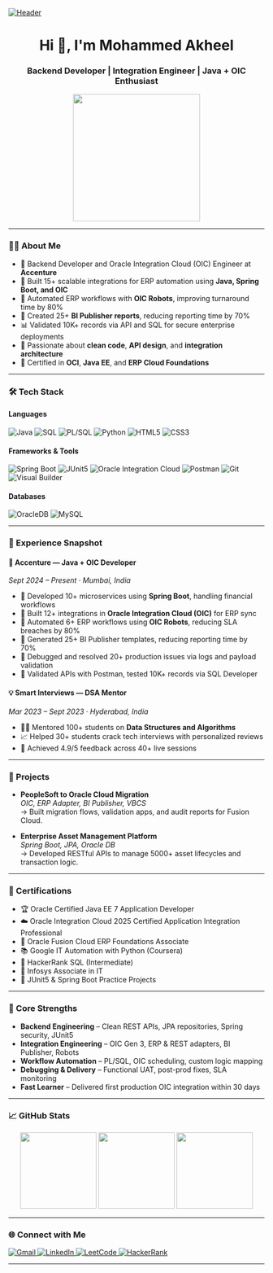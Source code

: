 [![Header](https://raw.githubusercontent.com/halfrost/halfrost/master/icons/header_.png)](https://github.com/akheel51)

<h1 align="center">Hi 👋, I'm Mohammed Akheel</h1>
<h3 align="center">Backend Developer | Integration Engineer | Java + OIC Enthusiast</h3>

<p align="center">
  <img src="https://cdn.dribbble.com/users/1162077/screenshots/3848914/programmer.gif" width="250"/>
</p>

---

### 🧑‍💻 About Me

- 💼 Backend Developer and Oracle Integration Cloud (OIC) Engineer at **Accenture**
- 🔁 Built 15+ scalable integrations for ERP automation using **Java, Spring Boot, and OIC**
- 🤖 Automated ERP workflows with **OIC Robots**, improving turnaround time by 80%
- 🧾 Created 25+ **BI Publisher reports**, reducing reporting time by 70%
- 📊 Validated 10K+ records via API and SQL for secure enterprise deployments
- 🧠 Passionate about **clean code**, **API design**, and **integration architecture**
- 🎯 Certified in **OCI**, **Java EE**, and **ERP Cloud Foundations**

---

### 🛠️ Tech Stack

#### Languages  
![Java](https://img.shields.io/badge/Java-%23ED8B00.svg?style=for-the-badge&logo=java&logoColor=white)
![SQL](https://img.shields.io/badge/SQL-%2300758F.svg?style=for-the-badge&logo=mysql&logoColor=white)
![PL/SQL](https://img.shields.io/badge/PL--SQL-orange?style=for-the-badge)
![Python](https://img.shields.io/badge/Python-FFD43B?style=for-the-badge&logo=python&logoColor=blue)
![HTML5](https://img.shields.io/badge/HTML5-E34F26?style=for-the-badge&logo=html5&logoColor=white)
![CSS3](https://img.shields.io/badge/CSS3-1572B6?style=for-the-badge&logo=css3&logoColor=white)

#### Frameworks & Tools  
![Spring Boot](https://img.shields.io/badge/Spring_Boot-6DB33F?style=for-the-badge&logo=spring-boot&logoColor=white)
![JUnit5](https://img.shields.io/badge/JUnit5-25A162?style=for-the-badge)
![Oracle Integration Cloud](https://img.shields.io/badge/OIC-%23F80000.svg?style=for-the-badge&logo=oracle&logoColor=white)
![Postman](https://img.shields.io/badge/Postman-FF6C37?style=for-the-badge&logo=postman&logoColor=white)
![Git](https://img.shields.io/badge/Git-F05032?style=for-the-badge&logo=git&logoColor=white)
![Visual Builder](https://img.shields.io/badge/Oracle_Visual_Builder-blue?style=for-the-badge)

#### Databases  
![OracleDB](https://img.shields.io/badge/Oracle-DBA121.svg?style=for-the-badge&logo=oracle&logoColor=white)
![MySQL](https://img.shields.io/badge/MySQL-005C84?style=for-the-badge&logo=mysql&logoColor=white)

---

### 💼 Experience Snapshot

#### 🏢 Accenture — Java + OIC Developer  
*Sept 2024 – Present · Mumbai, India*

- 🔹 Developed 10+ microservices using **Spring Boot**, handling financial workflows
- 🔹 Built 12+ integrations in **Oracle Integration Cloud (OIC)** for ERP sync
- 🔹 Automated 6+ ERP workflows using **OIC Robots**, reducing SLA breaches by 80%
- 🔹 Generated 25+ BI Publisher templates, reducing reporting time by 70%
- 🔹 Debugged and resolved 20+ production issues via logs and payload validation
- 🔹 Validated APIs with Postman, tested 10K+ records via SQL Developer

#### 💡 Smart Interviews — DSA Mentor  
*Mar 2023 – Sept 2023 · Hyderabad, India*

- 👨‍🏫 Mentored 100+ students on **Data Structures and Algorithms**
- 📈 Helped 30+ students crack tech interviews with personalized reviews
- 🏅 Achieved 4.9/5 feedback across 40+ live sessions

---

### 🚀 Projects

- **PeopleSoft to Oracle Cloud Migration**  
  _OIC, ERP Adapter, BI Publisher, VBCS_  
  → Built migration flows, validation apps, and audit reports for Fusion Cloud.

- **Enterprise Asset Management Platform**  
  _Spring Boot, JPA, Oracle DB_  
  → Developed RESTful APIs to manage 5000+ asset lifecycles and transaction logic.

---

### 📜 Certifications

- 🏆 Oracle Certified Java EE 7 Application Developer  
- ☁️ Oracle Integration Cloud 2025 Certified Application Integration Professional  
- 🔄 Oracle Fusion Cloud ERP Foundations Associate  
- 📚 Google IT Automation with Python (Coursera)  
- 🧠 HackerRank SQL (Intermediate)  
- 📌 Infosys Associate in IT  
- 🧪 JUnit5 & Spring Boot Practice Projects

---

### 🧠 Core Strengths

- **Backend Engineering** – Clean REST APIs, JPA repositories, Spring security, JUnit5  
- **Integration Engineering** – OIC Gen 3, ERP & REST adapters, BI Publisher, Robots  
- **Workflow Automation** – PL/SQL, OIC scheduling, custom logic mapping  
- **Debugging & Delivery** – Functional UAT, post-prod fixes, SLA monitoring  
- **Fast Learner** – Delivered first production OIC integration within 30 days

---

### 📈 GitHub Stats

<p align="center">
  <img src="https://github-readme-stats.vercel.app/api?username=akheel51&show_icons=true&theme=tokyonight" height="150" />
  <img src="https://github-readme-stats.vercel.app/api/top-langs/?username=akheel51&layout=compact&theme=tokyonight" height="150"/>
  <img src="https://github-readme-streak-stats.herokuapp.com/?user=akheel51&theme=tokyonight" height="150"/>
</p>

---

### 🌐 Connect with Me

<p>
  <a href="mailto:akheelbaba51@gmail.com" target="_blank">
    <img src="https://img.shields.io/badge/Gmail-D14836?style=for-the-badge&logo=gmail&logoColor=white" alt="Gmail">
  </a>
  <a href="https://linkedin.com/in/akheel51" target="_blank">
    <img src="https://img.shields.io/badge/LinkedIn-blue?style=for-the-badge&logo=linkedin" alt="LinkedIn">
  </a>
  <a href="https://leetcode.com/AKheel_51/" target="_blank">
    <img src="https://img.shields.io/badge/LeetCode-FFA116?style=for-the-badge&logo=leetcode&logoColor=black" alt="LeetCode">
  </a>
  <a href="https://www.hackerrank.com/akheel51" target="_blank">
    <img src="https://img.shields.io/badge/HackerRank-2EC866?style=for-the-badge&logo=HackerRank&logoColor=white" alt="HackerRank">
  </a>
</p>

---


